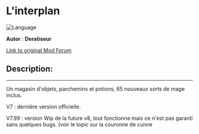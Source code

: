# L'interplan

![Language](https://img.shields.io/static/v1?label=language&message=french%20%7C%20&color=informational)

**Autor** : **Deratiseur**

[Link to original Mod Forum](https://www.baldursgateworld.fr/viewtopic.php?t=31563)


## Description:
-------------

Un magasin d'objets, parchemins et potions, 65 nouveaux sorts de mage inclus.

V7 : dernière version officielle.

V7.99 : version Wip de la future v8, tout fonctionne mais ce n'est pas garanti sans quelques bugs. (voir le topic sur la couronne de cuivre
